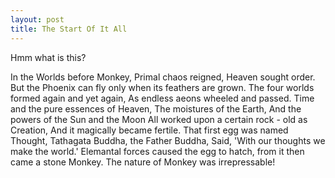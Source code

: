 ```yaml
---
layout: post
title: The Start Of It All
---
```


Hmm what is this?

In the Worlds before Monkey,
Primal chaos reigned, Heaven sought order.
But the Phoenix can fly only when its feathers are grown.
The four worlds formed again and yet again,
As endless aeons wheeled and passed.
Time and the pure essences of Heaven,
The moistures of the Earth,
And the powers of the Sun and the Moon
All worked upon a certain rock - old as Creation,
And it magically became fertile.
That first egg was named Thought,
Tathagata Buddha, the Father Buddha,
Said, 'With our thoughts we make the world.'
Elemantal forces caused the egg to hatch,
from it then came a stone Monkey.
The nature of Monkey was irrepressable!
